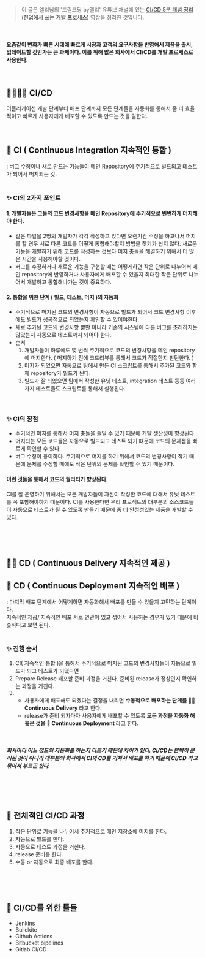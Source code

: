 > 이 글은 엘리님의 '드림코딩 by엘리' 유튜브 채널에 있는 [CI/CD 5분 개념 정리 (현업에서 쓰는 개발 프로세스)](https://www.youtube.com/watch?v=0Emq5FypiMM&t=126s) 영상을 정리한 것입니다.

<br/>

#### 요즘같이 변화가 빠른 시대에 빠르게 시장과 고객의 요구사항을 반영해서 제품을 출시, 업데이트할 것인가는 큰 과제이다. 이를 위해 많은 회사에서 CI/CD를 개발 프로세스로 사용한다.

<br/>

## 🧩👨‍🚀🚀 CI/CD
어플리케이션 개발 단계부터 배포 단계까지 모든 단계들을 자동화를 통해서 좀 더 효율적이고 빠르게 사용자에게 배포할 수 있도록 만드는 것을 말한다.
<br/><br/><br/>

## 🧩 CI ( Continuous Integration 지속적인 통합 )
: 버그 수정이나 새로 만드는 기능들이 메인 Repository에 주기적으로 빌드되고 테스트가 되어서 머지되는 것.
<br/><br/>

### ✨ CI의 2가지 포인트
####  1. 개발자들은 그들의 코드 변경사항을 메인 Repository에 주기적으로 빈번하게 머지해야 한다.
- 같은 파일을 2명의 개발자가 각각 작성하고 있다면 오랜기간 수정을 하고나서 머지를 할 경우 서로 다른 코드를 어떻게 통합해야할지 방법을 찾기가 쉽지 않다.
  새로운 기능을 개발하기 위해 코드를 작성하는 것보다 머지 충돌을 해결하기 위해서 더 많은 시간을 사용해야할 것이다.
- 버그를 수정하거나 새로운 기능을 구현할 때는 어떻게하면 작은 단위로 나누어서 메인 repository에 반영하거나 사용자에게 배포할 수 있을지
  최대한 작은 단위로 나누어서 개발하고 통합해나가는 것이 중요하다.
#### 2. 통합을 위한 단계 ( 빌드, 테스트, 머지 )의 자동화
- 주기적으로 머지된 코드의 변경사항이 자동으로 빌드가 되어서 코드 변경사항 이후에도 빌드가 성공적으로 되었는지 확인할 수 있어야한다.
- 새로 추가된 코드의 변경사항 뿐만 아니라 기존의 시스템에 다른 버그를 초래하지는 않았는지 자동으로 테스트까지 되어야 한다.
- 순서
  1. 개발자들이 하루에도 몇 번씩 주기적으로 코드의 변경사항을 메인 repository에 머지한다. ( 머지하기 전에 코드리뷰를 통해서 코드가 적절한지 판단한다. )
  2. 머지가 되었으면 자동으로 팀에서 만든 CI 스크립트를 통해서 추가된 코드와 함께 repository가 빌드가 된다.
  3. 빌드가 잘 되었으면 팀에서 작성한 유닛 테스트, integration 테스트 등등 여러가지 테스트들도 스크립트를 통해서 실행된다.
<br/><br/><br/>
### ✨ CI의 장점
- 주기적인 머지를 통해서 머지 충돌을 줄일 수 있기 때문에 개발 생산성이 향상된다.
- 머지되는 모든 코드들은 자동으로 빌드되고 테스트 되기 떄문에 코드의 문제점을 빠르게 확인할 수 있다.
- 버그 수정이 용이하다. 주기적으로 머지를 하기 위해서 코드의 변경사항이 작기 때문에 문제를 수정할 때에도 작은 단위의 문제를 확인할 수 있기 때문이다.
#### 이런 것들을 통해서 코드의 퀄리티가 향상된다.
CI를 잘 운영하기 위해서는 모든 개발자들이 자신이 작성한 코드에 대해서 유닛 테스트를 꼭 포함해야하기 때문이다. 
CI를 사용한다면 우리 프로젝트의 대부분의 소스코드들이 자동으로 테스트가 될 수 있도록 만들기 때문에 좀 더 안정성있는 제품을 개발할 수 있다.

<br/><br/><br/>


## 👨‍🚀 CD ( Continuous Delivery 지속적인 제공 )
## 🚀 CD ( Continuous Deployment 지속적인 배포 )
: 마지막 배포 단계에서 어떻게하면 자동화해서 배포를 만들 수 있을지 고민하는 단계이다.<br/>
지속적인 제공/ 지속적인 배포 서로 연관이 있고 섞어서 사용하는 경우가 있기 때문에 비슷하다고 보면 된다.
<br/><br/>

### ✨ 진행 순서
1. CI( 지속적인 통합 )을 통해서 주기적으로 머지된 코드의 변경사항들이 자동으로 빌드가 되고 테스트가 되었다면
2. Prepare Release 배포할 준비 과정을 거친다. 준비된 release가 정상인지 확인하는 과정을 거친다.
3. - 사용자에게 배포해도 되겠다는 결정을 내리면 <strong> 수동적으로 배포하는 단계를 👨‍🚀 Continuous Delivery </strong>라고 한다.
   - release가 준비 되자마자 사용자에게 배포할 수 있도록 <strong> 모든 과정을 자동화 해놓은 것을 🚀 Continuous Deployment </strong>라고 한다.

<br/>

##### 회사마다 어느 정도의 자동화를 하는지 다르기 때문에 차이가 있다. CI/CD는 완벽히 분리된 것이 아니라 대부분의 회사에서 CI와 CD를 거쳐서 배포를 하기 때문에 CI/CD 라고 묶어서 부르곤 한다.
<br/><br/><br/>

## 🌈 전체적인 CI/CD 과정
1. 작은 단위로 기능을 나누어서 주기적으로 메인 저장소에 머지를 한다.
2. 자동으로 빌드를 한다.
3. 자동으로 테스트 과정을 거친다.
4. release 준비를 한다.
5. 수동 or 자동으로 최종 배포를 한다.

<br/><br/><br/>


## 🧰 CI/CD를 위한 툴들
- Jenkins
- Buildkite
- Github Actions
- Bitbucket pipelines
- Gitlab CI/CD

<br/><br/><br/>


